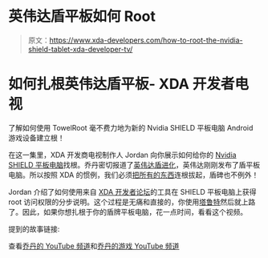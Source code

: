 # 英伟达盾平板如何 Root

> 原文：<https://www.xda-developers.com/how-to-root-the-nvidia-shield-tablet-xda-developer-tv/>

# 如何扎根英伟达盾平板- XDA 开发者电视

了解如何使用 TowelRoot 毫不费力地为新的 Nvidia SHIELD 平板电脑 Android 游戏设备建立根！

在这一集里，XDA 开发商电视制作人 Jordan 向你展示如何给你的 [Nvidia SHIELD 平板电脑](http://forum.xda-developers.com/nvidia-shield)找根。乔丹密切报道了[英伟达盾进化](https://www.youtube.com/playlist?list=PLgLZvFga2ml7jQnSUn6vg5eSFHZxDyzoC)，英伟达刚刚发布了盾平板电脑。所以按照 XDA 的惯例，我们必须[把所有的东西](http://www.xda-developers.com/android/this-is-why-xda-developers-com-roots-android-xda-developer-tv/)连根拔起，盾碑也不例外！

Jordan 介绍了如何使用来自 [XDA 开发者论坛](http://forum.xda-developers.com/showthread.php?t=2739102)的工具在 SHIELD 平板电脑上获得 root 访问权限的分步说明。这个过程是无痛和直接的，你使用[塔鲁特](https://towelroot.com/)然后就上路了。因此，如果你想扎根于你的盾牌平板电脑，花一点时间，看看这个视频。

提到的故事链接:

查看[乔丹的 YouTube 频道](http://youtube.com/twildottv "Twil.tv")和[乔丹的游戏 YouTube 频道](http://youtube.com/twilplays "TwilPlays")